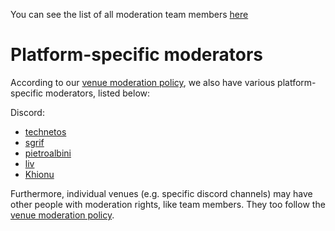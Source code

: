 You can see the list of all moderation team members [here](https://www.rust-lang.org/governance/teams/moderation)


# Platform-specific moderators

According to our [venue moderation policy](./policies/venue-mod.md), we also have various platform-specific moderators, listed below:

Discord:
 - [technetos](https://github.com/technetos)
 - [sgrif](https://github.com/sgrif)
 - [pietroalbini](https://github.com/pietroalbini)
 - [liv](https://github.com/oe)
 - [Khionu](https://github.com/khionu)


Furthermore, individual venues (e.g. specific discord channels) may have other people with moderation rights, like team members. They too follow the [venue moderation policy](./policies/venue-mod.md).
